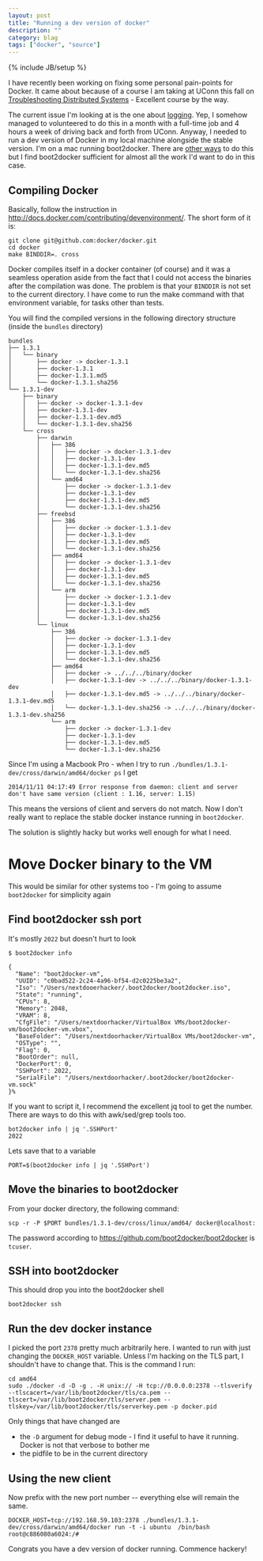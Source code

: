 ```yaml
---
layout: post
title: "Running a dev version of docker"
description: ""
category: blag 
tags: ["docker", "source"]
---
```

{% include JB/setup %}

I have recently been working on fixing some personal pain-points for Docker. It
came about because of a course I am taking at UConn this fall on
[Troubleshooting Distributed
Systems](http://www.engr.uconn.edu/~mok11002/public_html/cse5095_fall2014.htm) -
Excellent course by the way. 

The current issue I'm looking at is the one about
[logging](https://github.com/docker/docker/issues/7195). Yep, I somehow managed
to volunteered to do this in a month with a full-time job and 4 hours a week of driving
back and forth from UConn. Anyway, I needed to run a dev version of Docker in my
local machine alongside the stable version. I'm on a mac running boot2docker.
There are [other
ways](http://www.siliconfidential.com/articles/docker-coreos-osx/) to do this
but I find boot2docker sufficient for almost all the work I'd want to do in this
case.

## Compiling Docker 

Basically, follow the instruction in
http://docs.docker.com/contributing/devenvironment/. The short form of it is: 
    
    git clone git@github.com:docker/docker.git 
    cd docker
    make BINDDIR=. cross

Docker compiles itself in a docker container (of course) and it was a seamless
operation aside from the fact that I could not access the binaries after the
compilation was done. The problem is that your `BINDDIR` is not set to the
current directory. I have come to run the make command with that environment
variable, for tasks other than tests. 


You will find the compiled versions in the following directory structure
 (inside the `bundles` directory)


    bundles
    ├── 1.3.1
    │   └── binary
    │       ├── docker -> docker-1.3.1
    │       ├── docker-1.3.1
    │       ├── docker-1.3.1.md5
    │       └── docker-1.3.1.sha256
    └── 1.3.1-dev
        ├── binary
        │   ├── docker -> docker-1.3.1-dev
        │   ├── docker-1.3.1-dev
        │   ├── docker-1.3.1-dev.md5
        │   └── docker-1.3.1-dev.sha256
        └── cross
            ├── darwin
            │   ├── 386
            │   │   ├── docker -> docker-1.3.1-dev
            │   │   ├── docker-1.3.1-dev
            │   │   ├── docker-1.3.1-dev.md5
            │   │   └── docker-1.3.1-dev.sha256
            │   └── amd64
            │       ├── docker -> docker-1.3.1-dev
            │       ├── docker-1.3.1-dev
            │       ├── docker-1.3.1-dev.md5
            │       └── docker-1.3.1-dev.sha256
            ├── freebsd
            │   ├── 386
            │   │   ├── docker -> docker-1.3.1-dev
            │   │   ├── docker-1.3.1-dev
            │   │   ├── docker-1.3.1-dev.md5
            │   │   └── docker-1.3.1-dev.sha256
            │   ├── amd64
            │   │   ├── docker -> docker-1.3.1-dev
            │   │   ├── docker-1.3.1-dev
            │   │   ├── docker-1.3.1-dev.md5
            │   │   └── docker-1.3.1-dev.sha256
            │   └── arm
            │       ├── docker -> docker-1.3.1-dev
            │       ├── docker-1.3.1-dev
            │       ├── docker-1.3.1-dev.md5
            │       └── docker-1.3.1-dev.sha256
            └── linux
                ├── 386
                │   ├── docker -> docker-1.3.1-dev
                │   ├── docker-1.3.1-dev
                │   ├── docker-1.3.1-dev.md5
                │   └── docker-1.3.1-dev.sha256
                ├── amd64
                │   ├── docker -> ../../../binary/docker
                │   ├── docker-1.3.1-dev -> ../../../binary/docker-1.3.1-dev
                │   ├── docker-1.3.1-dev.md5 -> ../../../binary/docker-1.3.1-dev.md5
                │   └── docker-1.3.1-dev.sha256 -> ../../../binary/docker-1.3.1-dev.sha256
                └── arm
                    ├── docker -> docker-1.3.1-dev
                    ├── docker-1.3.1-dev
                    ├── docker-1.3.1-dev.md5
                    └── docker-1.3.1-dev.sha256

Since I'm using a Macbook Pro - when I try to run `./bundles/1.3.1-dev/cross/darwin/amd64/docker ps` I get

    2014/11/11 04:17:49 Error response from daemon: client and server don't have same version (client : 1.16, server: 1.15)

This means the versions of client and servers do not match. Now I don't really want to replace the stable docker instance running in `boot2docker`. 

The solution is slightly hacky but works well enough for what I need.

# Move Docker binary to the VM 

This would be similar for other systems too - I'm going to assume `boot2docker` for simplicity again

## Find boot2docker ssh port 

It's mostly `2022` but doesn't hurt to look


    $ boot2docker info

    {
      "Name": "boot2docker-vm",
      "UUID": "c0bad522-2c24-4a96-bf54-d2c0225be3a2",
      "Iso": "/Users/nextdooerhacker/.boot2docker/boot2docker.iso",
      "State": "running",
      "CPUs": 8,
      "Memory": 2048,
      "VRAM": 8,
      "CfgFile": "/Users/nextdoorhacker/VirtualBox VMs/boot2docker-vm/boot2docker-vm.vbox",
      "BaseFolder": "/Users/nextdoorhacker/VirtualBox VMs/boot2docker-vm",
      "OSType": "",
      "Flag": 0,
      "BootOrder": null,
      "DockerPort": 0,
      "SSHPort": 2022,
      "SerialFile": "/Users/nextdoorhacker/.boot2docker/boot2docker-vm.sock"
    }%



If you want to script it, I recommend the excellent jq tool to get the number.
There are ways to do this with awk/sed/grep tools too.

    bot2docker info | jq '.SSHPort' 
    2022

Lets save that to a variable 

    PORT=$(boot2docker info | jq '.SSHPort')

## Move the binaries to boot2docker

From your docker directory, the following command:

    scp -r -P $PORT bundles/1.3.1-dev/cross/linux/amd64/ docker@localhost:

The password according to https://github.com/boot2docker/boot2docker is
`tcuser`. 

## SSH into boot2docker

This should drop you into the boot2docker shell 

    boot2docker ssh

## Run the dev docker instance 

I picked the port `2378` pretty much arbitrarily here. I wanted to run with
just changing the `DOCKER_HOST` variable. Unless I'm hacking on the TLS part, I
shouldn't have to change that.  This is the command I run:

    cd amd64
    sudo ./docker -d -D -g . -H unix:// -H tcp://0.0.0.0:2378 --tlsverify --tlscacert=/var/lib/boot2docker/tls/ca.pem --tlscert=/var/lib/boot2docker/tls/server.pem --tlskey=/var/lib/boot2docker/tls/serverkey.pem -p docker.pid

Only things that have changed are 

* the `-D` argument for debug mode - I find it useful to have it running. Docker is not that verbose to bother me
* the pidfile to be in the current directory

## Using the new client 

Now prefix with the new port number -- everything else will remain the same.

    DOCKER_HOST=tcp://192.168.59.103:2378 ./bundles/1.3.1-dev/cross/darwin/amd64/docker run -t -i ubuntu  /bin/bash
    root@c886080a6024:/#

Congrats you have a dev version of docker running. Commence hackery!
